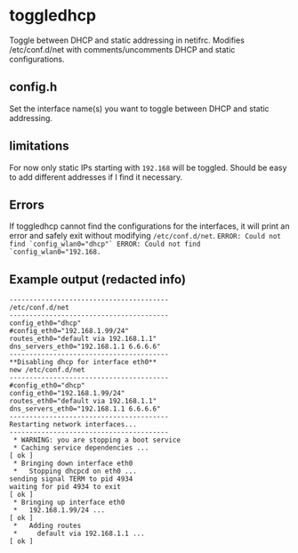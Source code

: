 # toggledhcp
Toggle between DHCP and static addressing in netifrc. Modifies /etc/conf.d/net with comments/uncomments DHCP and static configurations.
## config.h
Set the interface name(s) you want to toggle between DHCP and static addressing.
## limitations
For now only static IPs starting with ```192.168``` will be toggled.
Should be easy to add different addresses if I find it necessary.
## Errors
If toggledhcp cannot find the configurations for the interfaces, 
it will print an error and safely exit without modifying ```/etc/conf.d/net```.
```ERROR: Could not find `config_wlan0="dhcp"`
ERROR: Could not find `config_wlan0="192.168.```



## Example output (redacted info)
```
----------------------------------------
/etc/conf.d/net
----------------------------------------
config_eth0="dhcp"
#config_eth0="192.168.1.99/24"
routes_eth0="default via 192.168.1.1"
dns_servers_eth0="192.168.1.1 6.6.6.6"
----------------------------------------
**Disabling dhcp for interface eth0**
new /etc/conf.d/net
----------------------------------------
#config_eth0="dhcp"
config_eth0="192.168.1.99/24"
routes_eth0="default via 192.168.1.1"
dns_servers_eth0="192.168.1.1 6.6.6.6"
----------------------------------------
Restarting network interfaces...
----------------------------------------
 * WARNING: you are stopping a boot service
 * Caching service dependencies ...                                                                                                   [ ok ]
 * Bringing down interface eth0
 *   Stopping dhcpcd on eth0 ...
sending signal TERM to pid 4934
waiting for pid 4934 to exit                                                                                                          [ ok ]
 * Bringing up interface eth0
 *   192.168.1.99/24 ...                                                                                                               [ ok ]
 *   Adding routes
 *     default via 192.168.1.1 ...                                                                                                    [ ok ]
```
